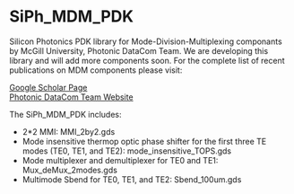 # SiPh_MDM_PDK
Silicon Photonics PDK library for Mode-Division-Multiplexing componants by McGill University, Photonic DataCom Team.
We are developing this library and will add more components soon.
For the complete list of recent publications on MDM components please visit:

[Google Scholar Page](https://scholar.google.ca/citations?user=Eyx0xDgAAAAJ&hl=en&oi=ao)
<br /> [Photonic DataCom Team Website](http://erbium.ece.mcgill.ca/)


The SiPh_MDM_PDK includes:

- 2*2 MMI: MMI_2by2.gds
- Mode insensitive thermop optic phase shifter for the first three TE modes (TE0, TE1, and TE2): mode_insensitive_TOPS.gds
- Mode multiplexer and demultiplexer for TE0 and TE1: Mux_deMux_2modes.gds
- Multimode Sbend for TE0, TE1, and TE2: Sbend_100um.gds
